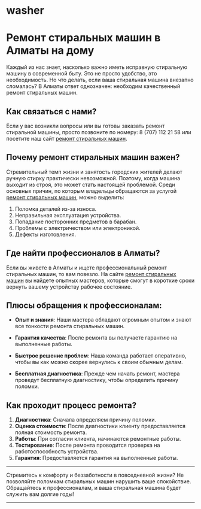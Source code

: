# washer

# Ремонт стиральных машин в Алматы на дому

Каждый из нас знает, насколько важно иметь исправную стиральную машину в современной быту. Это не просто удобство, это необходимость. Но что делать, если ваша стиральная машина внезапно сломалась? В Алматы ответ однозначен: необходим качественный ремонт стиральных машин.

## Как связаться с нами?

Если у вас возникли вопросы или вы готовы заказать ремонт стиральной машины, просто позвоните по номеру: 8 (707) 112 21 58 или посетите наш сайт [ремонт стиральных машин](https://1v.kz/almaty/washer/remont-stiralnyh-mashin-besplatnaya-diagnostika/).

## Почему ремонт стиральных машин важен?

Стремительный темп жизни и занятость городских жителей делают ручную стирку практически невозможной. Поэтому, когда машина выходит из строя, это может стать настоящей проблемой. Среди основных причин, по которым владельцы обращаются за услугой [ремонт стиральных машин](https://1v.kz/almaty/washer/remont-stiralnyh-mashin-besplatnaya-diagnostika/), можно выделить:

1. Поломка деталей из-за износа.
2. Неправильная эксплуатация устройства.
3. Попадание посторонних предметов в барабан.
4. Проблемы с электричеством или электроникой.
5. Дефекты изготовления.

## Где найти профессионалов в Алматы?

Если вы живете в Алматы и ищете профессиональный ремонт стиральных машин, то вам повезло. На сайте [ремонт стиральных машин](https://1v.kz/almaty/washer/remont-stiralnyh-mashin-besplatnaya-diagnostika/) вы найдете опытных мастеров, которые смогут в короткие сроки вернуть вашему устройству рабочее состояние.

## Плюсы обращения к профессионалам:

- **Опыт и знания**: Наши мастера обладают огромным опытом и знают все тонкости ремонта стиральных машин.
  
- **Гарантия качества**: После ремонта вы получаете гарантию на выполненные работы.

- **Быстрое решение проблем**: Наша команда работает оперативно, чтобы вы как можно скорее вернулись к своим обычным делам.

- **Бесплатная диагностика**: Прежде чем начать ремонт, мастера проведут бесплатную диагностику, чтобы определить причину поломки.

## Как проходит процесс ремонта?

1. **Диагностика**: Сначала определяем причину поломки.
2. **Оценка стоимости**: После диагностики клиенту предоставляется полная стоимость ремонта.
3. **Работы**: При согласии клиента, начинаются ремонтные работы.
4. **Тестирование**: После ремонта проводится проверка на работоспособность устройства.
5. **Гарантия**: Предоставляется гарантия на выполненные работы.


---

Стремитесь к комфорту и беззаботности в повседневной жизни? Не позволяйте поломкам стиральных машин нарушить ваше спокойствие. Обращайтесь к профессионалам, и ваша стиральная машина будет служить вам долгие годы!

---
